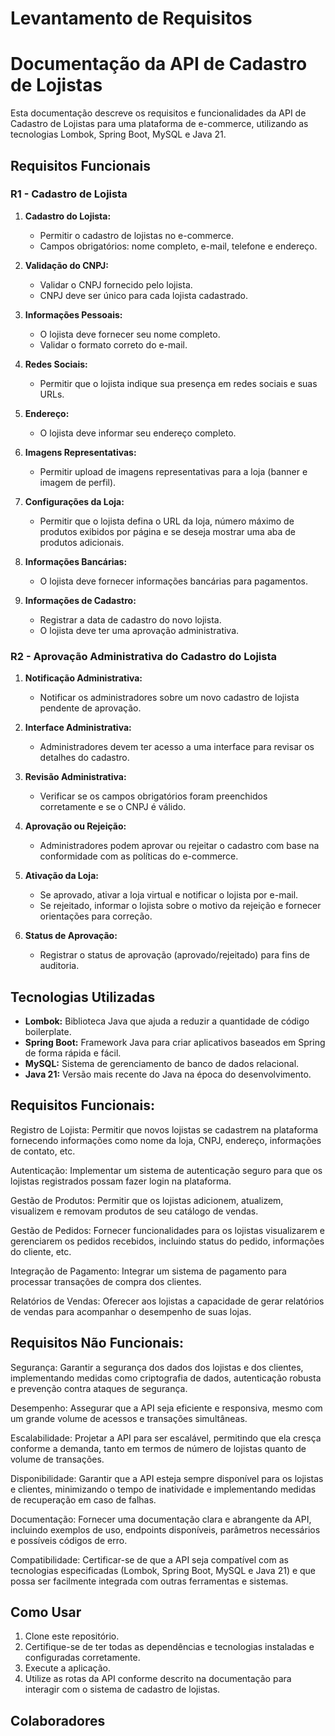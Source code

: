 # Levantamento de Requisitos

# Documentação da API de Cadastro de Lojistas

Esta documentação descreve os requisitos e funcionalidades da API de Cadastro de Lojistas para uma plataforma de e-commerce, utilizando as tecnologias Lombok, Spring Boot, MySQL e Java 21.

## Requisitos Funcionais

### R1 - Cadastro de Lojista

1. **Cadastro do Lojista:**
   - Permitir o cadastro de lojistas no e-commerce.
   - Campos obrigatórios: nome completo, e-mail, telefone e endereço.

2. **Validação do CNPJ:**
   - Validar o CNPJ fornecido pelo lojista.
   - CNPJ deve ser único para cada lojista cadastrado.

3. **Informações Pessoais:**
   - O lojista deve fornecer seu nome completo.
   - Validar o formato correto do e-mail.

4. **Redes Sociais:**
   - Permitir que o lojista indique sua presença em redes sociais e suas URLs.

5. **Endereço:**
   - O lojista deve informar seu endereço completo.

6. **Imagens Representativas:**
   - Permitir upload de imagens representativas para a loja (banner e imagem de perfil).

7. **Configurações da Loja:**
   - Permitir que o lojista defina o URL da loja, número máximo de produtos exibidos por página e se deseja mostrar uma aba de produtos adicionais.

8. **Informações Bancárias:**
   - O lojista deve fornecer informações bancárias para pagamentos.

9. **Informações de Cadastro:**
   - Registrar a data de cadastro do novo lojista.
   - O lojista deve ter uma aprovação administrativa.

### R2 - Aprovação Administrativa do Cadastro do Lojista

1. **Notificação Administrativa:**
   - Notificar os administradores sobre um novo cadastro de lojista pendente de aprovação.

2. **Interface Administrativa:**
   - Administradores devem ter acesso a uma interface para revisar os detalhes do cadastro.

3. **Revisão Administrativa:**
   - Verificar se os campos obrigatórios foram preenchidos corretamente e se o CNPJ é válido.

4. **Aprovação ou Rejeição:**
   - Administradores podem aprovar ou rejeitar o cadastro com base na conformidade com as políticas do e-commerce.

5. **Ativação da Loja:**
   - Se aprovado, ativar a loja virtual e notificar o lojista por e-mail.
   - Se rejeitado, informar o lojista sobre o motivo da rejeição e fornecer orientações para correção.

6. **Status de Aprovação:**
   - Registrar o status de aprovação (aprovado/rejeitado) para fins de auditoria.

## Tecnologias Utilizadas

- **Lombok:** Biblioteca Java que ajuda a reduzir a quantidade de código boilerplate.
- **Spring Boot:** Framework Java para criar aplicativos baseados em Spring de forma rápida e fácil.
- **MySQL:** Sistema de gerenciamento de banco de dados relacional.
- **Java 21:** Versão mais recente do Java na época do desenvolvimento.

## Requisitos Funcionais:

Registro de Lojista: Permitir que novos lojistas se cadastrem na plataforma fornecendo informações como nome da loja, CNPJ, endereço, informações de contato, etc.

Autenticação: Implementar um sistema de autenticação seguro para que os lojistas registrados possam fazer login na plataforma.

Gestão de Produtos: Permitir que os lojistas adicionem, atualizem, visualizem e removam produtos de seu catálogo de vendas.

Gestão de Pedidos: Fornecer funcionalidades para os lojistas visualizarem e gerenciarem os pedidos recebidos, incluindo status do pedido, informações do cliente, etc.

Integração de Pagamento: Integrar um sistema de pagamento para processar transações de compra dos clientes.

Relatórios de Vendas: Oferecer aos lojistas a capacidade de gerar relatórios de vendas para acompanhar o desempenho de suas lojas.

## Requisitos Não Funcionais:

Segurança: Garantir a segurança dos dados dos lojistas e dos clientes, implementando medidas como criptografia de dados, autenticação robusta e prevenção contra ataques de segurança.

Desempenho: Assegurar que a API seja eficiente e responsiva, mesmo com um grande volume de acessos e transações simultâneas.

Escalabilidade: Projetar a API para ser escalável, permitindo que ela cresça conforme a demanda, tanto em termos de número de lojistas quanto de volume de transações.

Disponibilidade: Garantir que a API esteja sempre disponível para os lojistas e clientes, minimizando o tempo de inatividade e implementando medidas de recuperação em caso de falhas.

Documentação: Fornecer uma documentação clara e abrangente da API, incluindo exemplos de uso, endpoints disponíveis, parâmetros necessários e possíveis códigos de erro.

Compatibilidade: Certificar-se de que a API seja compatível com as tecnologias especificadas (Lombok, Spring Boot, MySQL e Java 21) e que possa ser facilmente integrada com outras ferramentas e sistemas.

## Como Usar

1. Clone este repositório.
2. Certifique-se de ter todas as dependências e tecnologias instaladas e configuradas corretamente.
3. Execute a aplicação.
4. Utilize as rotas da API conforme descrito na documentação para interagir com o sistema de cadastro de lojistas.

## Colaboradores


